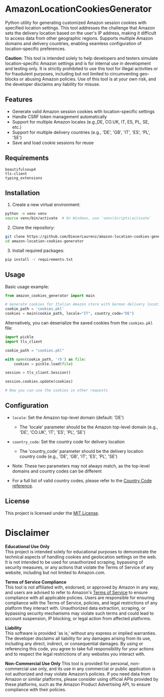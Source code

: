 # AmazonLocationCookiesGenerator

Python utility for generating customized Amazon session cookies with specified location settings. This tool addresses the challenge that Amazon sets the delivery location based on the user's IP address, making it difficult to access data from other geographic regions. Supports multiple Amazon domains and delivery countries, enabling seamless configuration of location-specific preferences.

**Caution**: This tool is intended solely to help developers and testers simulate location-specific Amazon settings and is for internal use in development and testing only. It is strictly prohibited to use this tool for illegal activities or for fraudulent purposes, including but not limited to circumventing geo-blocks or abusing Amazon policies. Use of this tool is at your own risk, and the developer disclaims any liability for misuse.

## Features

- Generate valid Amazon session cookies with location-specific settings
- Handle CSRF token management automatically
- Support for multiple Amazon locales (e.g.,DE, CO.UK, IT, ES, PL, SE, etc.)
- Support for multiple delivery countries (e.g., 'DE', 'GB', 'IT', 'ES', 'PL', 'SE')
- Save and load cookie sessions for reuse

## Requirements

```
beautifulsoup4
tls-client
typing_extensions
```

## Installation

1. Create a new virtual environment:
```bash
python -m venv venv
source venv/bin/activate  # On Windows, use `venv\Scripts\activate`
```

2. Clone the repository:
```bash
git clone https://github.com/DieserLaurenz/amazon-location-cookies-generator.git
cd amazon-location-cookies-generator
```

3. Install required packages:
```bash
pip install -r requirements.txt
```

## Usage

Basic usage example:

```python
from amazon_cookies_generator import main

# Generate cookies for Italian Amazon store with German delivery location
cookie_path = 'cookies.pkl'
cookies = main(cookie_path, locale="IT", country_code="DE")
```

Alternatively, you can deserialize the saved cookies from the `cookies.pkl` file:

```python
import pickle
import tls_client

cookie_path = "cookies.pkl"

with open(cookie_path, 'rb') as file:
    cookies = pickle.load(file)

session = tls_client.Session()

session.cookies.update(cookies)

# Now you can use the cookies in other requests
```

## Configuration

- `locale`: Set the Amazon top-level domain (default: 'DE')
  - The 'locale' parameter should be the Amazon top-level domain (e.g., 'DE', 'CO.UK', 'IT', 'ES', 'PL', 'SE')

- `country_code`: Set the country code for delivery location
  - The 'country_code' parameter should be the delivery location country code (e.g., 'DE', 'GB', 'IT', 'ES', 'PL', 'SE')


- Note: These two parameters may not always match, as the top-level domains and country codes can be different


- For a full list of valid country codes, please refer to the [Country Code reference](https://countrycode.org/).


## License

This project is licensed under the [MIT License](LICENSE).

# Disclaimer

**Educational Use Only**  
This project is intended solely for educational purposes to demonstrate the technical aspects of handling cookies and geolocation settings on the web. It is not intended to be used for unauthorized scraping, bypassing of security measures, or any actions that violate the Terms of Service of any website, including but not limited to Amazon.com.

**Terms of Service Compliance**  
This tool is not affiliated with, endorsed, or approved by Amazon in any way, and users are advised to refer to Amazon's [Terms of Service](https://www.amazon.com/gp/help/customer/display.html?nodeId=GLSBYFE9MGKKQXXM) to ensure compliance with all applicable policies. Users are responsible for ensuring compliance with the Terms of Service, policies, and legal restrictions of any platform they interact with. Unauthorized data extraction, scraping, or bypassing security mechanisms may violate such terms and could lead to account suspension, IP blocking, or legal action from affected platforms.

**Liability**  
This software is provided 'as is,' without any express or implied warranties. The developer disclaims all liability for any damages arising from its use, including any direct, indirect, or consequential damages. By using or referencing this code, you agree to take full responsibility for your actions and to respect the legal restrictions of any websites you interact with.

**Non-Commercial Use Only**
This tool is provided for personal, non-commercial use only, and its use in any commercial or public application is not authorized and may violate Amazon’s policies.
If you need data from Amazon or similar platforms, please consider using official APIs provided by these platforms, such as the Amazon Product Advertising API, to ensure compliance with their policies.
